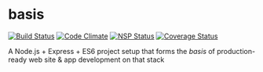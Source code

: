 # basis
[![Build Status](https://travis-ci.org/warebrained/basis.svg?branch=master)](https://travis-ci.org/warebrained/basis) [![Code Climate](https://codeclimate.com/github/warebrained/basis/badges/gpa.svg)](https://codeclimate.com/github/warebrained/basis) [![NSP Status](https://nodesecurity.io/orgs/warebrained/projects/657d1c70-5786-4d65-b41e-44f52b65787d/badge)](https://nodesecurity.io/orgs/warebrained/projects/657d1c70-5786-4d65-b41e-44f52b65787d) [![Coverage Status](https://coveralls.io/repos/github/warebrained/basis/badge.svg?branch=master)](https://coveralls.io/github/warebrained/basis?branch=master)

A Node.js + Express + ES6 project setup that forms the *basis* of production-ready web site & app development on that stack
